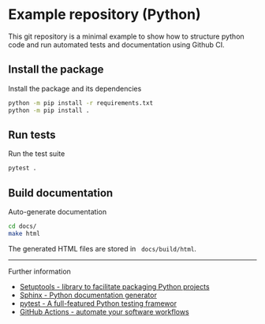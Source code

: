 # Example repository (Python)

This git repository is a minimal example to show how to structure python code
and run automated tests and documentation using Github CI.

## Install the package


Install the package and its dependencies
```sh
python -m pip install -r requirements.txt
python -m pip install .
```

## Run tests

Run the test suite
```sh
pytest .
```

## Build documentation

Auto-generate documentation
```sh
cd docs/
make html
```

The generated HTML files are stored in ` docs/build/html`.

---

Further information
* [Setuptools - library to facilitate packaging Python projects](https://setuptools.pypa.io)
* [Sphinx - Python documentation generator](https://sphinx-doc.org)
* [pytest - A full-featured Python testing framewor](https://docs.pytest.org)
* [GitHub Actions - automate your software workflows](https://github.com/features/actions)
